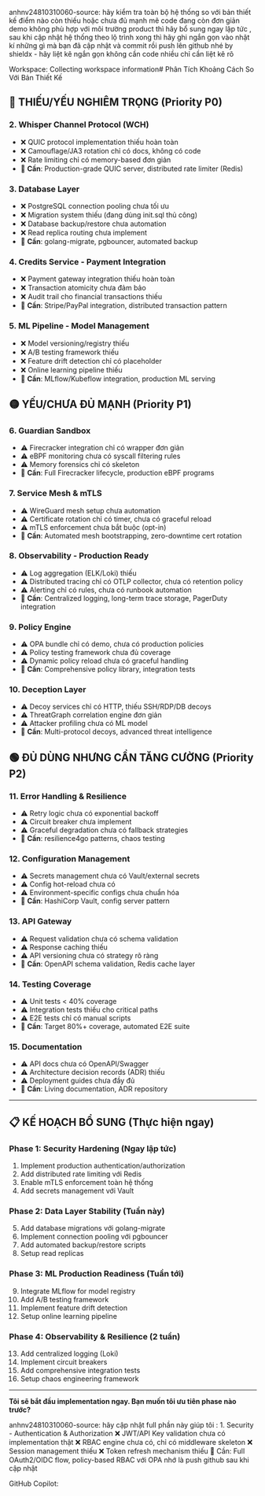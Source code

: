 anhnv24810310060-source: hãy kiểm tra toàn bộ hệ thống so với bản thiết kế điểm nào còn thiếu hoặc chưa đủ mạnh mẽ code đang còn đơn giản demo không phù hợp với môi trường product thì hãy bổ sung ngay lập tức , sau khi cập nhật hệ thống theo lộ trình xong thì hãy ghi ngắn gọn vào nhật kí những gì mà bạn đã cập nhật và commit rồi push lên github nhé by shieldx  -  hãy liệt kê ngắn gọn không cần code nhiều chỉ cần liệt kê rõ

Workspace: Collecting workspace information# Phân Tích Khoảng Cách So Với Bản Thiết Kế

## 🔴 THIẾU/YẾU NGHIÊM TRỌNG (Priority P0)

 

### 2. **Whisper Channel Protocol (WCH)**
- ❌ QUIC protocol implementation thiếu hoàn toàn
- ❌ Camouflage/JA3 rotation chỉ có docs, không có code
- ❌ Rate limiting chỉ có memory-based đơn giản
- 🔧 **Cần**: Production-grade QUIC server, distributed rate limiter (Redis)

### 3. **Database Layer**
- ❌ PostgreSQL connection pooling chưa tối ưu
- ❌ Migration system thiếu (đang dùng init.sql thủ công)
- ❌ Database backup/restore chưa automation
- ❌ Read replica routing chưa implement
- 🔧 **Cần**: golang-migrate, pgbouncer, automated backup

### 4. **Credits Service - Payment Integration**
- ❌ Payment gateway integration thiếu hoàn toàn
- ❌ Transaction atomicity chưa đảm bảo
- ❌ Audit trail cho financial transactions thiếu
- 🔧 **Cần**: Stripe/PayPal integration, distributed transaction pattern

### 5. **ML Pipeline - Model Management**
- ❌ Model versioning/registry thiếu
- ❌ A/B testing framework thiếu
- ❌ Feature drift detection chỉ có placeholder
- ❌ Online learning pipeline thiếu
- 🔧 **Cần**: MLflow/Kubeflow integration, production ML serving

## 🟡 YẾU/CHƯA ĐỦ MẠNH (Priority P1)

### 6. **Guardian Sandbox**
- ⚠️ Firecracker integration chỉ có wrapper đơn giản
- ⚠️ eBPF monitoring chưa có syscall filtering rules
- ⚠️ Memory forensics chỉ có skeleton
- 🔧 **Cần**: Full Firecracker lifecycle, production eBPF programs

### 7. **Service Mesh & mTLS**
- ⚠️ WireGuard mesh setup chưa automation
- ⚠️ Certificate rotation chỉ có timer, chưa có graceful reload
- ⚠️ mTLS enforcement chưa bắt buộc (opt-in)
- 🔧 **Cần**: Automated mesh bootstrapping, zero-downtime cert rotation

### 8. **Observability - Production Ready**
- ⚠️ Log aggregation (ELK/Loki) thiếu
- ⚠️ Distributed tracing chỉ có OTLP collector, chưa có retention policy
- ⚠️ Alerting chỉ có rules, chưa có runbook automation
- 🔧 **Cần**: Centralized logging, long-term trace storage, PagerDuty integration

### 9. **Policy Engine**
- ⚠️ OPA bundle chỉ có demo, chưa có production policies
- ⚠️ Policy testing framework chưa đủ coverage
- ⚠️ Dynamic policy reload chưa có graceful handling
- 🔧 **Cần**: Comprehensive policy library, integration tests

### 10. **Deception Layer**
- ⚠️ Decoy services chỉ có HTTP, thiếu SSH/RDP/DB decoys
- ⚠️ ThreatGraph correlation engine đơn giản
- ⚠️ Attacker profiling chưa có ML model
- 🔧 **Cần**: Multi-protocol decoys, advanced threat intelligence

## 🟢 ĐỦ DÙNG NHƯNG CẦN TĂNG CƯỜNG (Priority P2)

### 11. **Error Handling & Resilience**
- ⚠️ Retry logic chưa có exponential backoff
- ⚠️ Circuit breaker chưa implement
- ⚠️ Graceful degradation chưa có fallback strategies
- 🔧 **Cần**: resilience4go patterns, chaos testing

### 12. **Configuration Management**
- ⚠️ Secrets management chưa có Vault/external secrets
- ⚠️ Config hot-reload chưa có
- ⚠️ Environment-specific configs chưa chuẩn hóa
- 🔧 **Cần**: HashiCorp Vault, config server pattern

### 13. **API Gateway**
- ⚠️ Request validation chưa có schema validation
- ⚠️ Response caching thiếu
- ⚠️ API versioning chưa có strategy rõ ràng
- 🔧 **Cần**: OpenAPI schema validation, Redis cache layer

### 14. **Testing Coverage**
- ⚠️ Unit tests < 40% coverage
- ⚠️ Integration tests thiếu cho critical paths
- ⚠️ E2E tests chỉ có manual scripts
- 🔧 **Cần**: Target 80%+ coverage, automated E2E suite

### 15. **Documentation**
- ⚠️ API docs chưa có OpenAPI/Swagger
- ⚠️ Architecture decision records (ADR) thiếu
- ⚠️ Deployment guides chưa đầy đủ
- 🔧 **Cần**: Living documentation, ADR repository

---

## 📋 KẾ HOẠCH BỔ SUNG (Thực hiện ngay)

### Phase 1: Security Hardening (Ngay lập tức)
1. Implement production authentication/authorization
2. Add distributed rate limiting với Redis
3. Enable mTLS enforcement toàn hệ thống
4. Add secrets management với Vault

### Phase 2: Data Layer Stability (Tuần này)
5. Add database migrations với golang-migrate
6. Implement connection pooling với pgbouncer
7. Add automated backup/restore scripts
8. Setup read replicas

### Phase 3: ML Production Readiness (Tuần tới)
9. Integrate MLflow for model registry
10. Add A/B testing framework
11. Implement feature drift detection
12. Setup online learning pipeline

### Phase 4: Observability & Resilience (2 tuần)
13. Add centralized logging (Loki)
14. Implement circuit breakers
15. Add comprehensive integration tests
16. Setup chaos engineering framework

---

**Tôi sẽ bắt đầu implementation ngay. Bạn muốn tôi ưu tiên phase nào trước?**

anhnv24810310060-source: hãy cập nhật full phần này giúp tôi : 1. Security - Authentication & Authorization
❌ JWT/API Key validation chưa có implementation thật
❌ RBAC engine chưa có, chỉ có middleware skeleton
❌ Session management thiếu
❌ Token refresh mechanism thiếu
🔧 Cần: Full OAuth2/OIDC flow, policy-based RBAC với OPA nhớ là push  github sau khi cập nhật

GitHub Copilot: 